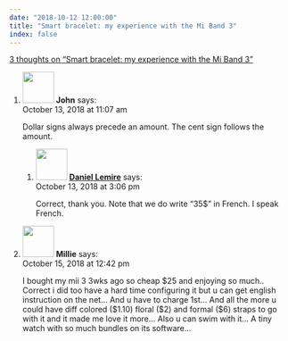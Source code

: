 ```yaml
---
date: "2018-10-12 12:00:00"
title: "Smart bracelet: my experience with the Mi Band 3"
index: false
---
```


[3 thoughts on &ldquo;Smart bracelet: my experience with the Mi Band 3&rdquo;](/lemire/blog/2018/10-12-smart-bracelet-my-experience-with-the-mi-band-3)

<ol class="comment-list">
<li id="comment-356611" class="comment even thread-even depth-1 parent">
<div class="comment-author vcard">
<img alt src="https://secure.gravatar.com/avatar/ba25ffeebfa51822fff28c02fd6d981f?s=56&#038;d=mm&#038;r=g" srcset="https://secure.gravatar.com/avatar/ba25ffeebfa51822fff28c02fd6d981f?s=112&#038;d=mm&#038;r=g 2x" class="avatar avatar-56 photo" height="56" width="56" decoding="async" /> <b class="fn">John</b> <span class="says">says:</span> </div>
<div class="comment-metadata"><time datetime="2018-10-13T11:07:57+00:00">October 13, 2018 at 11:07 am</time></a> </div>
<div class="comment-content">
<p>Dollar signs always precede an amount. The cent sign follows the amount.</p>
</div>
<ol class="children">
<li id="comment-356647" class="comment byuser comment-author-lemire bypostauthor odd alt depth-2">
<div class="comment-author vcard">
<img alt src="https://secure.gravatar.com/avatar/2ca999bef9535950f5b84281a4dab006?s=56&#038;d=mm&#038;r=g" srcset="https://secure.gravatar.com/avatar/2ca999bef9535950f5b84281a4dab006?s=112&#038;d=mm&#038;r=g 2x" class="avatar avatar-56 photo" height="56" width="56" decoding="async" /> <b class="fn"><a href="https://lemire.me/en/" class="url" rel="ugc">Daniel Lemire</a></b> <span class="says">says:</span> </div>
<div class="comment-metadata"><time datetime="2018-10-13T15:06:28+00:00">October 13, 2018 at 3:06 pm</time></a> </div>
<div class="comment-content">
<p>Correct, thank you. Note that we do write &ldquo;35$&rdquo; in French. I speak French.</p>
</div>
</li>
</ol>
</li>
<li id="comment-357238" class="comment even thread-odd thread-alt depth-1">
<div class="comment-author vcard">
<img alt src="https://secure.gravatar.com/avatar/c9192bd7e4501c3ca1551112c1b220b1?s=56&#038;d=mm&#038;r=g" srcset="https://secure.gravatar.com/avatar/c9192bd7e4501c3ca1551112c1b220b1?s=112&#038;d=mm&#038;r=g 2x" class="avatar avatar-56 photo" height="56" width="56" loading="lazy" decoding="async" /> <b class="fn">Millie</b> <span class="says">says:</span> </div>
<div class="comment-metadata"><time datetime="2018-10-15T12:42:19+00:00">October 15, 2018 at 12:42 pm</time></a> </div>
<div class="comment-content">
<p>I bought my mii 3 3wks ago so cheap $25 and enjoying so much.. Correct i did too have a hard time configuring it but u can get english instruction on the net&#8230; And u have to charge 1st&#8230; And all the more u could have diff colored ($1.10) floral ($2) and formal ($6) straps to go with it and it made me love it more&#8230; Also u can swim with it&#8230; A tiny watch with so much bundles on its software&#8230;</p>
</div>
</li>
</ol>
